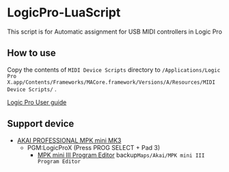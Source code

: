 # LogicPro-LuaScript

This script is for Automatic assignment for USB MIDI controllers in Logic Pro


## How to use

Copy the contents of  `MIDI Device Scripts` directory to `/Applications/Logic Pro X.app/Contents/Frameworks/MACore.framework/Versions/A/Resources/MIDI Device Scripts/` .

[Logic Pro User guide](https://support.apple.com/en-mn/guide/logicpro/ctlsbfee6d57/mac)

## Support device

- [AKAI PROFESSIONAL MPK mini MK3](https://www.akaipro.com/mpk-mini-mk3)
  - PGM:LogicProX (Press PROG SELECT + Pad 3)
    - [MPK mini III Program Editor](https://support.akaipro.com/en/support/solutions/articles/69000798861-akai-pro-mpk-mini-mk3-frequently-asked-questions) backup`Maps/Akai/MPK mini III Program Editor`



